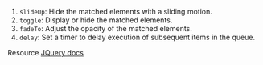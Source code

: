 1. `slideUp`: Hide the matched elements with a sliding motion.
2. `toggle`: Display or hide the matched elements.
3. `fadeTo`: Adjust the opacity of the matched elements.
4. `delay`: Set a timer to delay execution of subsequent items in the queue.

Resource [JQuery docs](https://api.jquery.com/category/effects/)